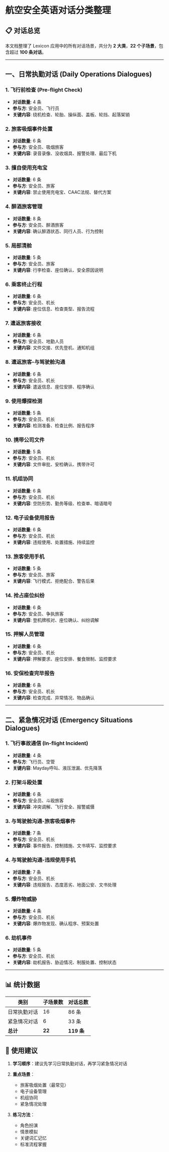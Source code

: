 # 航空安全英语对话分类整理

## 📋 对话总览

本文档整理了 Lexicon 应用中的所有对话场景，共分为 **2 大类**，**22 个子场景**，包含超过 **100 条对话**。

---

## 一、日常执勤对话 (Daily Operations Dialogues)

### 1. 飞行前检查 (Pre-flight Check)
- **对话数量**: 4 条
- **参与方**: 安全员、飞行员
- **关键内容**: 绕机检查、轮胎、操纵面、盖板、轮挡、起落架销

### 2. 旅客吸烟事件处置
- **对话数量**: 6 条
- **参与方**: 安全员、吸烟旅客
- **关键内容**: 录音录像、没收烟具、报警处理、最后下机

### 3. 擅自使用充电宝
- **对话数量**: 6 条
- **参与方**: 安全员、旅客
- **关键内容**: 禁止使用充电宝、CAAC法规、替代方案

### 4. 醉酒旅客管理
- **对话数量**: 8 条
- **参与方**: 安全员、醉酒旅客
- **关键内容**: 确认醉酒状态、同行人员、行为控制

### 5. 局部清舱
- **对话数量**: 5 条
- **参与方**: 安全员、旅客
- **关键内容**: 行李检查、座位确认、安全原因说明

### 6. 乘客终止行程
- **对话数量**: 6 条
- **参与方**: 安全员、机长
- **关键内容**: 座位信息、检查类型、报告流程

### 7. 遣返旅客接收
- **对话数量**: 6 条
- **参与方**: 安全员、地勤人员
- **关键内容**: 文件交接、优先登机、通知机组

### 8. 遣返旅客-与驾驶舱沟通
- **对话数量**: 6 条
- **参与方**: 安全员、机长
- **关键内容**: 遣返信息、座位安排、程序确认

### 9. 使用爆探检测
- **对话数量**: 5 条
- **参与方**: 安全员、机长
- **关键内容**: 检测准备、检查比例、报告程序

### 10. 携带公司文件
- **对话数量**: 5 条
- **参与方**: 安全员、机长
- **关键内容**: 文件审批、安检确认、携带许可

### 11. 机组协同
- **对话数量**: 6 条
- **参与方**: 安全员、机长
- **关键内容**: 空防形势、勤务等级、检查单、暗语暗号

### 12. 电子设备使用报告
- **对话数量**: 6 条
- **参与方**: 安全员、机长
- **关键内容**: 违规使用、处置措施、持续监控

### 13. 旅客使用手机
- **对话数量**: 5 条
- **参与方**: 安全员、旅客
- **关键内容**: 飞行模式、拒绝配合、警告后果

### 14. 抢占座位纠纷
- **对话数量**: 6 条
- **参与方**: 安全员、争执旅客
- **关键内容**: 登机牌核对、座位确认、纠纷调解

### 15. 押解人员管理
- **对话数量**: 6 条
- **参与方**: 安全员、机长
- **关键内容**: 押解要求、座位安排、餐食限制、监控要求

### 16. 安保检查完毕报告
- **对话数量**: 6 条
- **参与方**: 安全员、机长
- **关键内容**: 检查完成、异常情况、物品确认

---

## 二、紧急情况对话 (Emergency Situations Dialogues)

### 1. 飞行事故通信 (In-flight Incident)
- **对话数量**: 4 条
- **参与方**: 飞行员、空管
- **关键内容**: Mayday呼叫、液压泄漏、优先降落

### 2. 打架斗殴处置
- **对话数量**: 6 条
- **参与方**: 安全员、斗殴旅客
- **关键内容**: 冲突调解、飞行安全、报警威慑

### 3. 与驾驶舱沟通-旅客吸烟事件
- **对话数量**: 7 条
- **参与方**: 安全员、机长
- **关键内容**: 事件报告、控制措施、文书填写、监控要求

### 4. 与驾驶舱沟通-违规使用手机
- **对话数量**: 7 条
- **参与方**: 安全员、机长
- **关键内容**: 违规报告、态度恶劣、地面公安、文书处理

### 5. 爆炸物威胁
- **对话数量**: 4 条
- **参与方**: 安全员、机长
- **关键内容**: 爆炸物发现、确认程序、预案处置

### 6. 劫机事件
- **对话数量**: 5 条
- **参与方**: 安全员、机长
- **关键内容**: 劫机报告、胁迫情况、制服处置、控制状态

---

## 📊 统计数据

| 类别 | 子场景数 | 对话总数 |
|------|---------|----------|
| 日常执勤对话 | 16 | 86 条 |
| 紧急情况对话 | 6 | 33 条 |
| **总计** | **22** | **119 条** |

## 🎯 使用建议

1. **学习顺序**：建议先学习日常执勤对话，再学习紧急情况对话
2. **重点场景**：
   - 旅客吸烟处置（最常见）
   - 电子设备管理
   - 机组协同
   - 紧急情况处理

3. **练习方法**：
   - 角色扮演
   - 情景模拟
   - 关键词汇记忆
   - 标准流程掌握 